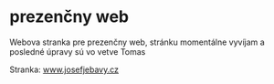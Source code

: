 # prezenčny web

Webova stranka pre prezenčny web, stránku momentálne vyvíjam a posledné úpravy sú vo vetve Tomas

Stranka:
www.josefjebavy.cz 
